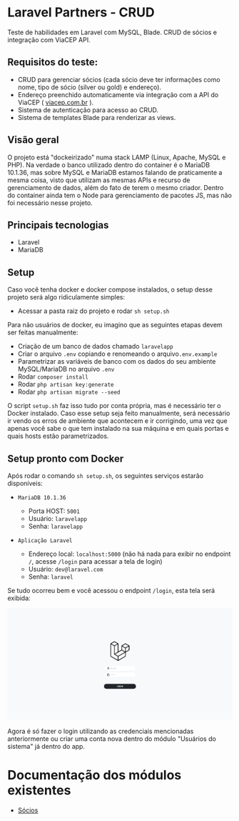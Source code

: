 # Laravel Partners - CRUD
Teste de habilidades em Laravel com MySQL, Blade. CRUD de sócios e integração com ViaCEP API.

## Requisitos do teste:

- CRUD para gerenciar sócios (cada sócio deve ter informações como nome, tipo de sócio (silver ou gold) e endereço).
- Endereço preenchido automaticamente via integração com a API do ViaCEP ( [viacep.com.br](https://viacep.com.br) ).
- Sistema de autenticação para acesso ao CRUD.
- Sistema de templates Blade para renderizar as views.

## Visão geral
O projeto está "dockeirizado" numa stack LAMP (Linux, Apache, MySQL e PHP). Na verdade o banco utilizado dentro do container é o MariaDB 10.1.36, mas sobre MySQL e MariaDB estamos falando de praticamente a mesma coisa, visto que utilizam as mesmas APIs e recurso de gerenciamento de dados, além do fato de terem o mesmo criador. Dentro do container ainda tem o Node para gerenciamento de pacotes JS, mas não foi necessário nesse projeto.

## Principais tecnologias
- Laravel
- MariaDB

## Setup

Caso você tenha docker e docker compose instalados, o setup desse projeto será algo ridiculamente simples:

- Acessar a pasta raiz do projeto e rodar ```sh setup.sh```

Para não usuários de docker, eu imagino que as seguintes etapas devem ser feitas manualmente:

- Criação de um banco de dados chamado ```laravelapp```
- Criar o arquivo ```.env``` copiando e renomeando o arquivo```.env.example```
- Parametrizar as variáveis de banco com os dados do seu ambiente MySQL/MariaDB no arquivo ```.env```
- Rodar ```composer install```
- Rodar ```php artisan key:generate```
- Rodar ```php artisan migrate --seed```

O script ```setup.sh``` faz isso tudo por conta própria, mas é necessário ter o Docker instalado. Caso esse setup seja feito manualmente, será necessário ir vendo os erros de ambiente que acontecem e ir corrigindo, uma vez que apenas você sabe o que tem instalado na sua máquina e em quais portas e quais hosts estão parametrizados.

## Setup pronto com Docker
Após rodar o comando ```sh setup.sh```, os seguintes serviços estarão disponíveis:

- ```MariaDB 10.1.36```
    - Porta HOST: ```5001```
    - Usuário: ```laravelapp```
    - Senha: ```laravelapp```

- ```Aplicação Laravel```
    - Endereço local: ```localhost:5000``` (não há nada para exibir no endpoint ```/```, acesse ```/login``` para acessar a tela de login)
    - Usuário: ```dev@laravel.com```
    - Senha: ```laravel```

Se tudo ocorreu bem e você acessou o endpoint ```/login```, esta tela será exibida:

![Tela de login](./docs/assets/img/loginpage.png)

Agora é só fazer o login utilizando as credenciais mencionadas anteriormente ou criar uma conta nova dentro do módulo "Usuários do sistema" já dentro do app.

# Documentação dos módulos existentes

- [Sócios](./docs/web/partners/index.md)

